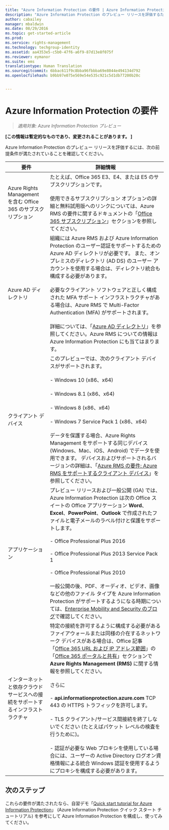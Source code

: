 ```yaml
---
title: "Azure Information Protection の要件 | Azure Information Protection"
description: "Azure Information Protection のプレビュー リリースを評価するために必要な前提条件を確認してください。"
author: cabailey
manager: mbaldwin
ms.date: 08/29/2016
ms.topic: get-started-article
ms.prod: 
ms.service: rights-management
ms.technology: techgroup-identity
ms.assetid: aa4353e5-c5b0-47f6-a6f9-87d13e8f075f
ms.reviewer: eymanor
ms.suite: ems
translationtype: Human Translation
ms.sourcegitcommit: 6bbac611f9c8bba96fbbba69e8044e494134d792
ms.openlocfilehash: b9bb97e075e569e54e535c921c5d1db77200b20c


---
```


# Azure Information Protection の要件

>*適用対象: Azure Information Protection プレビュー*

**[この情報は暫定的なものであり、変更されることがあります。 ]**

Azure Information Protection のプレビュー リリースを評価するには、次の前提条件が満たされていることを確認してください。 

|要件|詳細情報|
|---------------|--------------------|
|Azure Rights Management を含む Office 365 のサブスクリプション|たとえば、Office 365 E3、E4、または E5 のサブスクリプションです。<br /><br />使用できるサブスクリプション オプションの詳細と無料試用版へのリンクについては、Azure RMS の要件に関するドキュメントの「[Office 365 サブスクリプション](../get-started/requirements-subscriptions.md#office-365-subscription)」セクションを参照してください。|
|Azure AD ディレクトリ|組織には Azure RMS および Azure Information Protection のユーザー認証をサポートするための Azure AD ディレクトリが必要です。 また、オンプレミスのディレクトリ (AD DS) のユーザー アカウントを使用する場合は、ディレクトリ統合も構成する必要があります。<br /><br />必要なクライアント ソフトウェアと正しく構成された MFA サポート インフラストラクチャがある場合は、Azure RMS で Multi-Factor Authentication (MFA) がサポートされます。<br /><br />詳細については、「[Azure AD ディレクトリ](../get-started/requirements-azure-ad.md)」を参照してください。Azure RMS についての情報は Azure Information Protection にも当てはまります。|
|クライアント デバイス|このプレビューでは、次のクライアント デバイスがサポートされます。<br /><br />- Windows 10 (x86、x64)<br /><br />- Windows 8.1 (x86、x64)<br /><br />- Windows 8 (x86、x64)<br /><br />- Windows 7 Service Pack 1 (x86、x64)<br /><br />データを保護する場合、Azure Rights Management をサポートする同じデバイス (Windows、Mac、iOS、Android) でデータを使用できます。 デバイスおよびサポートされるバージョンの詳細は、「[Azure RMS の要件: Azure RMS をサポートするクライアント デバイス](../get-started/requirements-client-devices.md)」を参照してください。|
|アプリケーション|プレビュー リリースおよび一般公開 (GA) では、Azure Information Protection は次の Office スイートの Office アプリケーション **Word**、**Excel**、**PowerPoint**、**Outlook** で作成されたファイルと電子メールのラベル付けと保護をサポートします。<br /><br />- Office Professional Plus 2016<br /><br />- Office Professional Plus 2013 Service Pack 1<br /><br />- Office Professional Plus 2010<br /><br />一般公開の後、PDF、オーディオ、ビデオ、画像などの他のファイル タイプを Azure Information Protection がサポートするようになる時期については、[Enterprise Mobility and Security のブログ](https://blogs.technet.microsoft.com/enterprisemobility/?product=azure-rights-management-services)で確認してください。|
|インターネットと依存クラウド サービスへの接続をサポートするインフラストラクチャ|特定の接続を許可するように構成する必要があるファイアウォールまたは同様の介在するネットワーク デバイスがある場合は、Office 記事「[Office 365 URL および IP アドレス範囲](https://support.office.com/en-US/article/Office-365-URLs-and-IP-address-ranges-8548a211-3fe7-47cb-abb1-355ea5aa88a2)」の「[Office 365 ポータルと共有](https://support.office.com/article/Office-365-URLs-and-IP-address-ranges-8548a211-3fe7-47cb-abb1-355ea5aa88a2#BKMK_Portal-identity)」セクションで **Azure Rights Management (RMS)** に関する情報を参照してください。<br /><br />さらに<br /><br />- **api.informationprotection.azure.com** TCP 443 の HTTPS トラフィックを許可します。<br /><br />- TLS クライアント/サービス間接続を終了しないでください (たとえばパケット レベルの検査を行うために)。 <br /><br />- 認証が必要な Web プロキシを使用している場合には、ユーザーの Active Directory ログオン資格情報による統合 Windows 認証を使用するようにプロキシを構成する必要があります。|

## 次のステップ

これらの要件が満たされたなら、自習デモ「[Quick start tutorial for Azure Information Protection](infoprotect-quick-start-tutorial.md)」 (Azure Information Protection クイック スタート チュートリアル) を参考にして Azure Information Protection を構成し、使ってみてください。




<!--HONumber=Sep16_HO1-->


